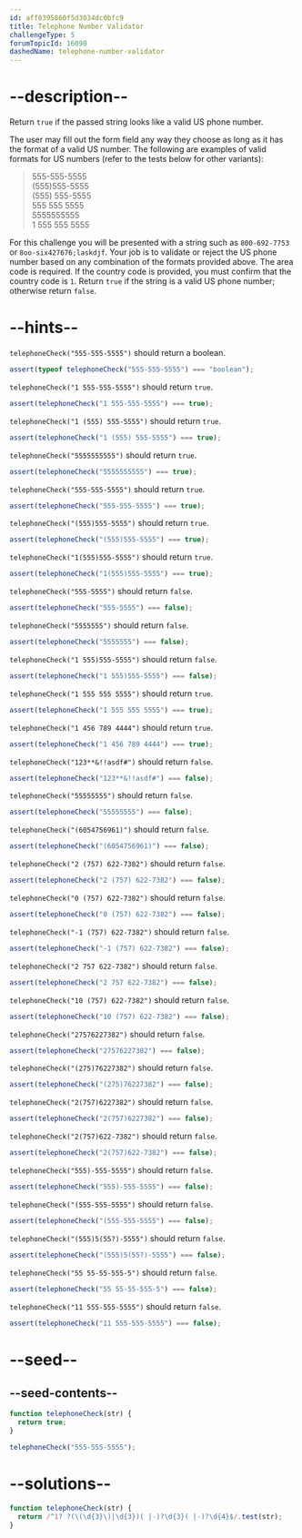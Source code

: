 ```yaml
---
id: aff0395860f5d3034dc0bfc9
title: Telephone Number Validator
challengeType: 5
forumTopicId: 16090
dashedName: telephone-number-validator
---
```


# --description--

Return `true` if the passed string looks like a valid US phone number.

The user may fill out the form field any way they choose as long as it has the format of a valid US number. The following are examples of valid formats for US numbers (refer to the tests below for other variants):

<blockquote>555-555-5555<br>(555)555-5555<br>(555) 555-5555<br>555 555 5555<br>5555555555<br>1 555 555 5555</blockquote>

For this challenge you will be presented with a string such as `800-692-7753` or `8oo-six427676;laskdjf`. Your job is to validate or reject the US phone number based on any combination of the formats provided above. The area code is required. If the country code is provided, you must confirm that the country code is `1`. Return `true` if the string is a valid US phone number; otherwise return `false`.

# --hints--

`telephoneCheck("555-555-5555")` should return a boolean.

```js
assert(typeof telephoneCheck("555-555-5555") === "boolean");
```

`telephoneCheck("1 555-555-5555")` should return `true`.

```js
assert(telephoneCheck("1 555-555-5555") === true);
```

`telephoneCheck("1 (555) 555-5555")` should return `true`.

```js
assert(telephoneCheck("1 (555) 555-5555") === true);
```

`telephoneCheck("5555555555")` should return `true`.

```js
assert(telephoneCheck("5555555555") === true);
```

`telephoneCheck("555-555-5555")` should return `true`.

```js
assert(telephoneCheck("555-555-5555") === true);
```

`telephoneCheck("(555)555-5555")` should return `true`.

```js
assert(telephoneCheck("(555)555-5555") === true);
```

`telephoneCheck("1(555)555-5555")` should return `true`.

```js
assert(telephoneCheck("1(555)555-5555") === true);
```

`telephoneCheck("555-5555")` should return `false`.

```js
assert(telephoneCheck("555-5555") === false);
```

`telephoneCheck("5555555")` should return `false`.

```js
assert(telephoneCheck("5555555") === false);
```

`telephoneCheck("1 555)555-5555")` should return `false`.

```js
assert(telephoneCheck("1 555)555-5555") === false);
```

`telephoneCheck("1 555 555 5555")` should return `true`.

```js
assert(telephoneCheck("1 555 555 5555") === true);
```

`telephoneCheck("1 456 789 4444")` should return `true`.

```js
assert(telephoneCheck("1 456 789 4444") === true);
```

`telephoneCheck("123**&!!asdf#")` should return `false`.

```js
assert(telephoneCheck("123**&!!asdf#") === false);
```

`telephoneCheck("55555555")` should return `false`.

```js
assert(telephoneCheck("55555555") === false);
```

`telephoneCheck("(6054756961)")` should return `false`.

```js
assert(telephoneCheck("(6054756961)") === false);
```

`telephoneCheck("2 (757) 622-7382")` should return `false`.

```js
assert(telephoneCheck("2 (757) 622-7382") === false);
```

`telephoneCheck("0 (757) 622-7382")` should return `false`.

```js
assert(telephoneCheck("0 (757) 622-7382") === false);
```

`telephoneCheck("-1 (757) 622-7382")` should return `false`.

```js
assert(telephoneCheck("-1 (757) 622-7382") === false);
```

`telephoneCheck("2 757 622-7382")` should return `false`.

```js
assert(telephoneCheck("2 757 622-7382") === false);
```

`telephoneCheck("10 (757) 622-7382")` should return `false`.

```js
assert(telephoneCheck("10 (757) 622-7382") === false);
```

`telephoneCheck("27576227382")` should return `false`.

```js
assert(telephoneCheck("27576227382") === false);
```

`telephoneCheck("(275)76227382")` should return `false`.

```js
assert(telephoneCheck("(275)76227382") === false);
```

`telephoneCheck("2(757)6227382")` should return `false`.

```js
assert(telephoneCheck("2(757)6227382") === false);
```

`telephoneCheck("2(757)622-7382")` should return `false`.

```js
assert(telephoneCheck("2(757)622-7382") === false);
```

`telephoneCheck("555)-555-5555")` should return `false`.

```js
assert(telephoneCheck("555)-555-5555") === false);
```

`telephoneCheck("(555-555-5555")` should return `false`.

```js
assert(telephoneCheck("(555-555-5555") === false);
```

`telephoneCheck("(555)5(55?)-5555")` should return `false`.

```js
assert(telephoneCheck("(555)5(55?)-5555") === false);
```

`telephoneCheck("55 55-55-555-5")` should return `false`.

```js
assert(telephoneCheck("55 55-55-555-5") === false);
```

`telephoneCheck("11 555-555-5555")` should return `false`.

```js
assert(telephoneCheck("11 555-555-5555") === false);
```

# --seed--

## --seed-contents--

```js
function telephoneCheck(str) {
  return true;
}

telephoneCheck("555-555-5555");
```

# --solutions--

```js
function telephoneCheck(str) {
  return /^1? ?(\(\d{3}\)|\d{3})( |-)?\d{3}( |-)?\d{4}$/.test(str);
}
```

